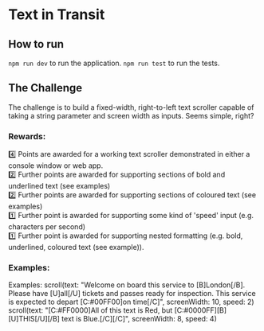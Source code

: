 # Text in Transit

## How to run

`npm run dev` to run the application.
`npm run test` to run the tests.

## The Challenge

The challenge is to build a fixed-width, right-to-left text scroller capable of taking a string parameter and screen width as inputs. Seems simple, right?

### Rewards:

:four: Points are awarded for a working text scroller demonstrated in either a console window or web app. \
:two: Further points are awarded for supporting sections of bold and underlined text (see examples) \
:two: Further points are awarded for supporting sections of coloured text (see examples) \
:one: Further point is awarded for supporting some kind of 'speed' input (e.g. characters per second) \
:one: Further point is awarded for supporting nested formatting (e.g. bold, underlined, coloured text (see example)).

### Examples:

Examples:
scroll(text: "Welcome on board this service to [B]London[/B]. Please have [U]all[/U] tickets and passes ready for inspection. This service is expected to depart [C:#00FF00]on time[/C]", screenWidth: 10, speed: 2)
scroll(text: "[C:#FF0000]All of this text is Red, but [C:#0000FF][B][U]THIS[/U][/B] text is Blue.[/C][/C]", screenWidth: 8, speed: 4)
